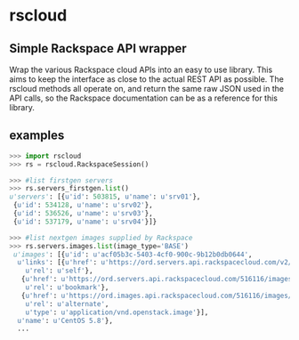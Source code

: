 # rscloud

## Simple Rackspace API wrapper

Wrap the various Rackspace cloud APIs into an easy to use library. This aims
to keep the interface as close to the actual REST API as possible. The rscloud
methods all operate on, and return the same raw JSON used in the API calls, so
the Rackspace documentation can be as a reference for this library.


## examples
```python
>>> import rscloud
>>> rs = rscloud.RackspaceSession()

>>> #list firstgen servers
>>> rs.servers_firstgen.list()
u'servers': [{u'id': 503815, u'name': u'srv01'},
 {u'id': 534128, u'name': u'srv02'},
 {u'id': 536526, u'name': u'srv03'},
 {u'id': 537179, u'name': u'srv04'}]}

>>> #list nextgen images supplied by Rackspace
>>> rs.servers.images.list(image_type='BASE')
 u'images': [{u'id': u'acf05b3c-5403-4cf0-900c-9b12b0db0644',
  u'links': [{u'href': u'https://ord.servers.api.rackspacecloud.com/v2/516116/images/acf05b3c-5403-4cf0-900c-9b12b0db0644',
    u'rel': u'self'},
   {u'href': u'https://ord.servers.api.rackspacecloud.com/516116/images/acf05b3c-5403-4cf0-900c-9b12b0db0644',
    u'rel': u'bookmark'},
   {u'href': u'https://ord.images.api.rackspacecloud.com/516116/images/acf05b3c-5403-4cf0-900c-9b12b0db0644',
    u'rel': u'alternate',
    u'type': u'application/vnd.openstack.image'}],
  u'name': u'CentOS 5.8'},
  ...
```

